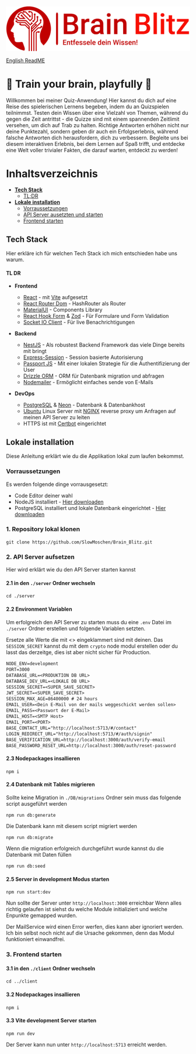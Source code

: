 
![Logo](https://github.com/SlowMoschen/Brain_Blitz/blob/main/logo.png)

[English ReadME](https://github.com/SlowMoschen/Brain_Blitz/blob/main/english.md)

# 🧠 Train your brain, playfully  🧠

Willkommen bei meiner Quiz-Anwendung! Hier kannst du dich auf eine Reise des spielerischen Lernens begeben, indem du an Quizspielen teilnimmst. Testen dein Wissen über eine Vielzahl von Themen, während du gegen die Zeit antrittst - die Quizze sind mit einem spannenden Zeitlimit versehen, um dich auf Trab zu halten. Richtige Antworten erhöhen nicht nur deine Punktezahl, sondern geben dir auch ein Erfolgserlebnis, während falsche Antworten dich herausfordern, dich zu verbessern. Begleite uns bei diesem interaktiven Erlebnis, bei dem Lernen auf Spaß trifft, und entdecke eine Welt voller trivialer Fakten, die darauf warten, entdeckt zu werden!



# Inhaltsverzeichnis

- [**Tech Stack**](#tech-stack)
    * [TL;DR](#tl-dr)
- [**Lokale installation**](#lokale-installation)
    * [Vorraussetzungen](#vorraussetzungen)
    * [API Server ausetzten und starten](#2-api-server-aufsetzen)
    * [Frontend starten](#3-frontend-starten)

## Tech Stack
Hier erkläre ich für welchen Tech Stack ich mich entschieden habe uns warum.

#### TL DR

- **Frontend** 
    * [React](https://react.dev/) - mit [Vite](https://vitejs.dev/) aufgesetzt
    * [React Router Dom](https://reactrouter.com/en/main) - HashRouter als Router
    * [MaterialUI](https://mui.com/) - Components Library
    * [React Hook Form](https://react-hook-form.com/) & [Zod](https://zod.dev/) - Für Formulare und Form Validation
    * [Socket IO Client](https://socket.io/) - Für live Benachrichtigungen

- **Backend**
    * [NestJS](https://nestjs.com/) - Als robustest Backend Framework das viele Dinge bereits mit bringt
    * [Express-Session](https://www.npmjs.com/package/express-session) - Session basierte Autorisierung
    * [Passport JS](https://www.passportjs.org/) - Mit einer lokalen Strategie für die Authentifizierung der User
    * [Drizzle ORM](https://orm.drizzle.team/) - ORM für Datenbank migration und abfragen
    * [Nodemailer](https://www.nodemailer.com/) - Ermöglicht einfaches sende von E-Mails

- **DevOps**
    * [PostgreSQL](https://www.postgresql.org/) & [Neon](https://neon.tech/) - Datenbank & Datenbankhost
    * [Ubuntu](https://ubuntu.com/) Linux Server mit [NGINX](https://www.nginx.com/) reverse proxy um Anfragen auf meinen API Server zu leiten
    * HTTPS ist mit [Certbot](https://certbot.eff.org/) eingerichtet

## Lokale installation

Diese Anleitung erklärt wie du die Applikation lokal zum laufen bekommst.

### Vorraussetzungen
Es werden folgende dinge vorrausgesetzt:

 - Code Editor deiner wahl
 - NodeJS installiert  - [Hier downloaden](https://nodejs.org/en/download)
 - PostgreSQL installiert und lokale Datenbank eingerichtet - [Hier downloaden](https://www.postgresql.org/download/)


### 1. Repository lokal klonen

```
git clone https://github.com/SlowMoschen/Brain_Blitz.git
```

### 2. API Server aufsetzen
Hier wird erklärt wie du den API Server starten kannst

#### 2.1 in den `./server` Ordner wechseln
```
cd ./server
```

#### 2.2 Environment Variablen

Um erfolgreich den API Server zu starten muss du eine `.env` Datei im `./server` Ordner erstellen und folgende Variablen setzten.

Ersetze alle Werte die mit <> eingeklammert sind mit deinen.
Das `SESSION_SECRET` kannst du mit dem `crypto` node modul erstellen oder du lasst das derzeitge, dies ist aber nicht sicher für Production.

```
NODE_ENV=development
PORT=3000
DATABASE_URL=<PRODUKTION DB URL>
DATABASE_DEV_URL=<LOKALE DB URL>
SESSION_SECRET=<SUPER_SAVE_SECRET>
JWT_SECRET=<SUPER_SAVE_SECRET>
SESSION_MAX_AGE=86400000 # 24 hours
EMAIL_USER=<Dein E-Mail von der mails weggeschickt werden sollen>
EMAIL_PASS=<Passwort der E-Mail>
EMAIL_HOST=<SMTP Host>
EMAIL_PORT=<PORT>
BASE_CONTACT_URL="http://localhost:5713/#/contact"
LOGIN_REDIRECT_URL="http://localhost:5713/#/auth/signin"
BASE_VERIFICATION_URL=http://localhost:3000/auth/verify-email
BASE_PASSWORD_RESET_URL=http://localhost:3000/auth/reset-password
```

#### 2.3 Nodepackages insallieren

```
npm i
```

#### 2.4 Datenbank mit Tables migrieren

Sollte keine Migration in `./DB/migrations` Ordner sein muss das folgende script ausgeführt werden
```
npm run db:generate
```

Die Datenbank kann mit diesem script migriert werden
```
npm run db:migrate
```

Wenn die migration erfolgreich durchgeführt wurde kannst du die Datenbank mit Daten füllen
```
npm run db:seed
```

#### 2.5 Server in development Modus starten

```
npm run start:dev
```

Nun sollte der Server unter `http://localhost:3000` erreichbar Wenn alles richtig gelaufen ist siehst du welche Module initializiert und welche Enpunkte gemapped wurden.

Der MailService wird einen Error werfen, dies kann aber ignoriert werden. Ich bin selbst noch nicht auf die Ursache gekommen, denn das Modul funktioniert einwandfrei.

### 3. Frontend starten

#### 3.1 in den `./client` Ordner wechseln

```
cd ../client
```

#### 3.2 Nodepackages insallieren

```
npm i
```

#### 3.3 Vite development Server starten

```
npm run dev
```

Der Server kann nun unter `http://localhost:5713` erreicht werden.


